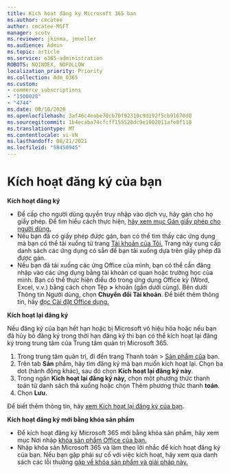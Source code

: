 ```yaml
---
title: Kích hoạt đăng ký Microsoft 365 bạn
ms.author: cmcatee
author: cmcatee-MSFT
manager: scotv
ms.reviewer: jkinma, jmueller
ms.audience: Admin
ms.topic: article
ms.service: o365-administration
ROBOTS: NOINDEX, NOFOLLOW
localization_priority: Priority
ms.collection: Adm_O365
ms.custom:
- commerce_subscriptions
- "1500028"
- "4744"
ms.date: 08/10/2020
ms.openlocfilehash: 3af46c4eabe70cb70f92310c9d192f5cb91670d0
ms.sourcegitcommit: 1b4ecaba74cfcff155528dc9e1002011afe0f110
ms.translationtype: MT
ms.contentlocale: vi-VN
ms.lasthandoff: 08/21/2021
ms.locfileid: "58450945"
---
```

# <a name="activate-your-subscription"></a>Kích hoạt đăng ký của bạn

**Kích hoạt đăng ký**

- Để cấp cho người dùng quyền truy nhập vào dịch vụ, hãy gán cho họ giấy phép. Để tìm hiểu cách thực hiện, [hãy xem mục Gán giấy phép cho người dùng.](https://docs.microsoft.com/microsoft-365/admin/manage/assign-licenses-to-users)
- Nếu bạn đã có giấy phép được gán, bạn có thể tìm thấy các ứng dụng mà bạn có thể tải xuống từ trang [Tài khoản của Tôi.](https://portal.office.com/account/#installs) Trang này cung cấp danh sách các ứng dụng có sẵn để bạn tải xuống dựa trên giấy phép đã được gán.
- Nếu bạn đã tải xuống các ứng Office của mình, bạn có thể cần đăng nhập vào các ứng dụng bằng tài khoản cơ quan hoặc trường học của mình. Bạn có thể thực hiện điều đó trong ứng dụng Office kỳ (Word, Excel, v.v.) bằng cách chọn Tệp **>** khoản (gần dưới cùng). Bên dưới Thông tin Người dùng, chọn **Chuyển đổi Tài khoản**. Để biết thêm thông tin, hãy [đọc Cài đặt Office dụng.](https://docs.microsoft.com/microsoft-365/admin/setup/install-applications)

**Kích hoạt lại đăng ký**

Nếu đăng ký của bạn hết hạn hoặc bị Microsoft vô hiệu hóa hoặc nếu bạn đã hủy bỏ đăng ký trong thời hạn đăng ký thì bạn có thể kích hoạt lại đăng ký trong trung tâm của Trung tâm quản trị Microsoft 365.

1. Trong trung tâm quản trị, đi đến trang Thanh toán  >  [Sản phẩm của](https://go.microsoft.com/fwlink/p/?linkid=842054) bạn.
2. Trên tab **Sản** phẩm, hãy tìm đăng ký mà bạn muốn kích hoạt lại. Chọn ba dot (hành động khác), sau đó chọn **Kích hoạt lại đăng ký này**.
3. Trong ngăn **Kích hoạt lại đăng ký này,** chọn một phương thức thanh toán từ danh sách thả xuống hoặc chọn Thêm phương thức thanh **toán**.
4. Chọn **Lưu**.

Để biết thêm thông tin, hãy [xem Kích hoạt lại đăng ký của bạn](https://docs.microsoft.com/microsoft-365/commerce/subscriptions/reactivate-your-subscription).

**Kích hoạt đăng ký mới bằng khóa sản phẩm**

- Để kích hoạt đăng ký Microsoft 365 mới bằng khóa sản phẩm, hãy xem mục Nơi nhập [khóa sản phẩm Office của bạn.](https://support.office.com/article/where-to-enter-your-office-product-key-0a82e5ae-739e-4b92-a6f4-2ec780c185db)
- Nhập khóa sản Microsoft 365 và làm theo lời nhắc để kích hoạt đăng ký của bạn. Nếu bạn gặp phải sự cố với việc kích hoạt, hãy xem qua danh sách các lỗi thường [gặp về khóa sản phẩm và giải pháp này.](https://docs.microsoft.com/microsoft-365/commerce/product-key-errors-and-solutions)